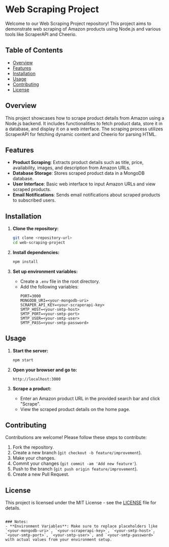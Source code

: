 # Web Scraping Project

Welcome to our Web Scraping Project repository! This project aims to demonstrate web scraping of Amazon products using Node.js and various tools like ScraperAPI and Cheerio.

## Table of Contents
- [Overview](#overview)
- [Features](#features)
- [Installation](#installation)
- [Usage](#usage)
- [Contributing](#contributing)
- [License](#license)

## Overview

This project showcases how to scrape product details from Amazon using a Node.js backend. It includes functionalities to fetch product data, store it in a database, and display it on a web interface. The scraping process utilizes ScraperAPI for fetching dynamic content and Cheerio for parsing HTML.

## Features

- **Product Scraping**: Extracts product details such as title, price, availability, images, and description from Amazon URLs.
- **Database Storage**: Stores scraped product data in a MongoDB database.
- **User Interface**: Basic web interface to input Amazon URLs and view scraped products.
- **Email Notifications**: Sends email notifications about scraped products to subscribed users.

## Installation

1. **Clone the repository:**
   ```bash
   git clone <repository-url>
   cd web-scraping-project
   ```

2. **Install dependencies:**
   ```bash
   npm install
   ```

3. **Set up environment variables:**
   - Create a `.env` file in the root directory.
   - Add the following variables:
     ```
     PORT=3000
     MONGODB_URI=<your-mongodb-uri>
     SCRAPER_API_KEY=<your-scraperapi-key>
     SMTP_HOST=<your-smtp-host>
     SMTP_PORT=<your-smtp-port>
     SMTP_USER=<your-smtp-user>
     SMTP_PASS=<your-smtp-password>
     ```

## Usage

1. **Start the server:**
   ```bash
   npm start
   ```

2. **Open your browser and go to:**
   ```
   http://localhost:3000
   ```

3. **Scrape a product:**
   - Enter an Amazon product URL in the provided search bar and click "Scrape".
   - View the scraped product details on the home page.

## Contributing

Contributions are welcome! Please follow these steps to contribute:

1. Fork the repository.
2. Create a new branch (`git checkout -b feature/improvement`).
3. Make your changes.
4. Commit your changes (`git commit -am 'Add new feature'`).
5. Push to the branch (`git push origin feature/improvement`).
6. Create a new Pull Request.

## License

This project is licensed under the MIT License - see the [LICENSE](./LICENSE) file for details.
```

### Notes:
- **Environment Variables**: Make sure to replace placeholders like `<your-mongodb-uri>`, `<your-scraperapi-key>`, `<your-smtp-host>`, `<your-smtp-port>`, `<your-smtp-user>`, and `<your-smtp-password>` with actual values from your environment setup.
